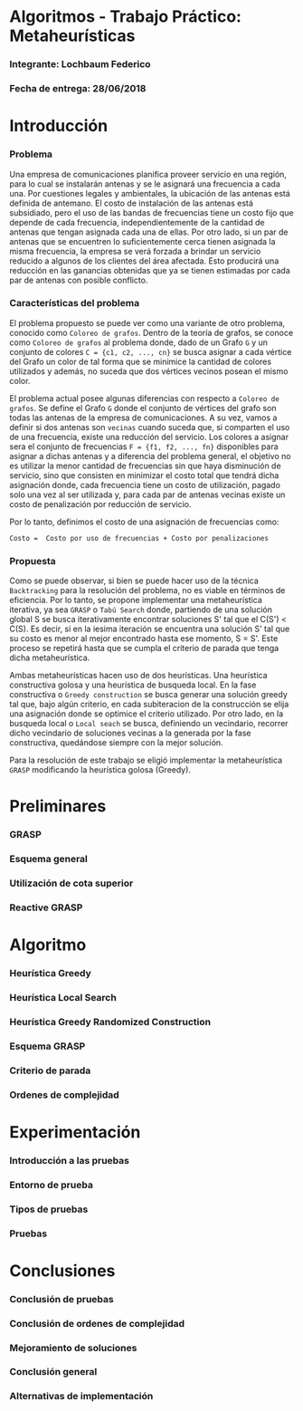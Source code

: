 # Algoritmos - Trabajo Práctico: Metaheurísticas

### Integrante: Lochbaum Federico

### Fecha de entrega: 28/06/2018

# Introducción

### Problema

Una empresa de comunicaciones planifica proveer servicio en una región, para lo cual
se instalarán antenas y se le asignará una frecuencia a cada una. Por cuestiones legales y
ambientales, la ubicación de las antenas está definida de antemano. El costo de instalación
de las antenas está subsidiado, pero el uso de las bandas de frecuencias tiene un costo fijo
que depende de cada frecuencia, independientemente de la cantidad de antenas que tengan
asignada cada una de ellas.
Por otro lado, si un par de antenas que se encuentren lo suficientemente cerca tienen
asignada la misma frecuencia, la empresa se verá forzada a brindar un servicio reducido
a algunos de los clientes del área afectada. Esto producirá una reducción en las ganancias
obtenidas que ya se tienen estimadas por cada par de antenas con posible conflicto.

### Características del problema

El problema propuesto se puede ver como una variante de otro problema, conocido como `Coloreo de grafos`. Dentro de la teoría de grafos, se conoce como `Coloreo de grafos` al problema donde, dado de un Grafo `G` y un conjunto de colores `C = {c1, c2, ..., cn}` se busca asignar a cada vértice del Grafo un color de tal forma que se minimice la cantidad de colores utilizados y además, no suceda que dos vértices vecinos posean el mismo color.

El problema actual posee algunas diferencias con respecto a `Coloreo de grafos`. Se define el Grafo `G` donde el conjunto de vértices del grafo son todas las antenas de la empresa de comunicaciones. A su vez, vamos a definir si dos antenas son `vecinas` cuando suceda que, si comparten el uso de una frecuencia, existe una reducción del servicio. Los colores a asignar sera el conjunto de frecuencias `F = {f1, f2, ..., fn}` disponibles para asignar a dichas antenas y a diferencia del problema general, el objetivo no es utilizar la menor cantidad de frecuencias sin que haya disminución de servicio, sino que consisten en minimizar el costo total que tendrá dicha asignación donde, cada frecuencia tiene un costo de utilización, pagado solo una vez al ser utilizada y, para cada par de antenas vecinas existe un costo de penalización por reducción de servicio.

Por lo tanto, definimos el costo de una asignación de frecuencias como:

`Costo =  Costo por uso de frecuencias + Costo por penalizaciones`

### Propuesta

Como se puede observar, si bien se puede hacer uso de la técnica `Backtracking` para la resolución del problema, no es viable en términos de eficiencia. Por lo tanto, se propone implementar una metaheurística iterativa, ya sea `GRASP` o `Tabú Search` donde, partiendo de una solución global S se busca iterativamente encontrar soluciones S' tal que el C(S') < C(S). Es decir, si en la iesima iteración se encuentra una solución S' tal que su costo es menor al mejor encontrado hasta ese momento, S = S'. Este proceso se repetirá hasta que se cumpla el criterio de parada que tenga dicha metaheurística.

Ambas metaheurísticas hacen uso de dos heurísticas. Una heurística constructiva golosa y una heurística de busqueda local. En la fase constructiva o `Greedy construction` se busca generar una solución greedy tal que, bajo algún criterio, en cada subiteracion de la construcción se elija una asignación donde se optimice el criterio utilizado. Por otro lado, en la busqueda local o `Local seach` se busca, definiendo un vecindario, recorrer dicho vecindario de soluciones vecinas a la generada por la fase constructiva, quedándose siempre  con la mejor solución.

Para la resolución de este trabajo se eligió implementar la metaheurística `GRASP` modificando la heurística golosa (Greedy).

# Preliminares

### GRASP

### Esquema general

### Utilización de cota superior

### Reactive GRASP

# Algoritmo

### Heurística Greedy

### Heurística Local Search

### Heurística Greedy Randomized Construction

### Esquema GRASP

### Criterio de parada

### Ordenes de complejidad



# Experimentación

### Introducción a las pruebas

### Entorno de prueba

### Tipos de pruebas

### Pruebas



# Conclusiones

### Conclusión de pruebas

### Conclusión de ordenes de complejidad

### Mejoramiento de soluciones

### Conclusión general

### Alternativas de implementación
